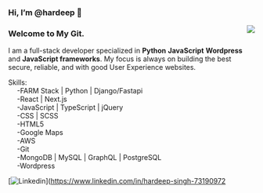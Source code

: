 ### Hi, I’m @hardeep 👋
<img align="right" src="[https://github-readme-stats.vercel.app/api?username=Hardeep4770&show_icons=true&icon_color=805AD5&text_color=718096&bg_color=ffffff&hide_title=true](https://github-readme-stats.vercel.app/api?username=Hardeep4770&show_icons=true&theme=react&count_private=true&icon_color=805AD5&text_color=718096&bg_color=ffffff)" /> 
<h3>Welcome to My Git.</h3>
<p>I am a full-stack developer specialized in <b>Python</b> <b>JavaScript</b> <b>Wordpress</b> and <b>JavaScript frameworks</b>. My focus is always on building the best secure, 
reliable, and with good User Experience websites.</p>

Skills:<br>
&emsp;    -FARM Stack | Python | Django/Fastapi<br>
&emsp;    -React | Next.js<br>
&emsp;    -JavaScript | TypeScript | jQuery<br>
&emsp;    -CSS | SCSS<br>
&emsp;    -HTML5<br>
&emsp;    -Google Maps<br>
&emsp;    -AWS<br>
&emsp;    -Git<br>
&emsp;    -MongoDB | MySQL | GraphQL | PostgreSQL<br>
&emsp;    -Wordpress<br>


[![Linkedin](https://img.shields.io/badge/-LinkedIn-blue?style=flat&logo=Linkedin&logoColor=white)](https://www.linkedin.com/in/hardeep-singh-73190972
